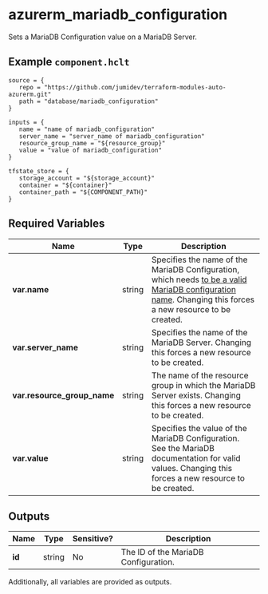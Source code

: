 # azurerm_mariadb_configuration

Sets a MariaDB Configuration value on a MariaDB Server.

## Example `component.hclt`

```hcl
source = {
   repo = "https://github.com/jumidev/terraform-modules-auto-azurerm.git" 
   path = "database/mariadb_configuration" 
}

inputs = {
   name = "name of mariadb_configuration" 
   server_name = "server_name of mariadb_configuration" 
   resource_group_name = "${resource_group}" 
   value = "value of mariadb_configuration" 
}

tfstate_store = {
   storage_account = "${storage_account}" 
   container = "${container}" 
   container_path = "${COMPONENT_PATH}" 
}

```

## Required Variables

| Name | Type |  Description |
| ---- | --------- |  ----------- |
| **var.name** | string |  Specifies the name of the MariaDB Configuration, which needs [to be a valid MariaDB configuration name](https://mariadb.com/kb/en/library/server-system-variables/). Changing this forces a new resource to be created. | 
| **var.server_name** | string |  Specifies the name of the MariaDB Server. Changing this forces a new resource to be created. | 
| **var.resource_group_name** | string |  The name of the resource group in which the MariaDB Server exists. Changing this forces a new resource to be created. | 
| **var.value** | string |  Specifies the value of the MariaDB Configuration. See the MariaDB documentation for valid values. Changing this forces a new resource to be created. | 



## Outputs

| Name | Type | Sensitive? | Description |
| ---- | ---- | --------- | --------- |
| **id** | string | No  | The ID of the MariaDB Configuration. | 

Additionally, all variables are provided as outputs.
